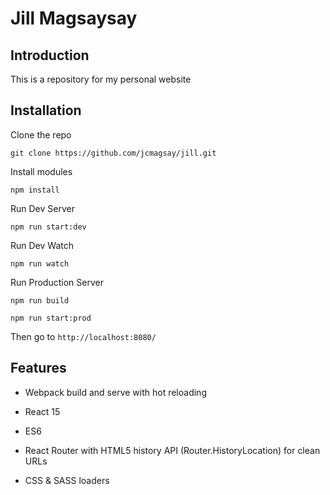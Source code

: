 # Jill Magsaysay

## Introduction
This is a repository for my personal website

## Installation

Clone the repo
```
git clone https://github.com/jcmagsay/jill.git
```

Install modules
```
npm install
```

Run Dev Server
```
npm run start:dev
```

Run Dev Watch
```
npm run watch
```

Run Production Server
```
npm run build
```

```
npm run start:prod
```

Then go to `http://localhost:8080/`


## Features
* Webpack build and serve with hot reloading

* React 15

* ES6

* React Router with HTML5 history API (Router.HistoryLocation) for clean URLs

* CSS & SASS loaders
